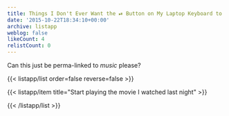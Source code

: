 ```yaml
---
title: Things I Don't Ever Want the ⏯ Button on My Laptop Keyboard to Do
date: '2015-10-22T18:34:10+00:00'
archive: listapp
weblog: false
likeCount: 4
relistCount: 0
---
```



Can this just be perma-linked to *music* please?

{{< listapp/list order=false reverse=false >}}

   {{< listapp/item title="Start playing the movie I watched last night" >}}

{{< /listapp/list >}}
